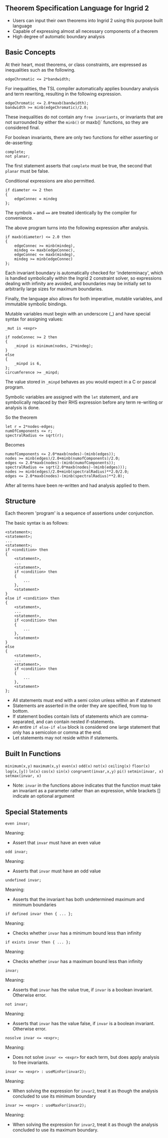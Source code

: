 Theorem Specification Language for Ingrid 2
------------------------------

* Users can input their own theorems into Ingrid 2 using this purpose built language
* Capable of expressing almost all necessary components of a theorem
* High degree of automatic boundary analysis


Basic Concepts
--------------

At their heart, most theorems, or class constraints, are expressed as inequalities such as the following.

```
edgeChromatic <= 2*bandwidth;
```

For inequalities, the TSL compiler automatically applies boundary analysis and term rewriting, resulting in the following expression.

```
edgeChromatic <= 2.0*maxb(bandwidth);
bandwidth >= minb(edgeChromatic)/2.0;
```

These inequalities do not contain any `free invariants`, or invariants that are not surrounded by either the `minb()` or maxb()` functions, so they are considered final.

For boolean invariants, there are only two functions for either asserting or de-asserting:

```
complete;
not planar;
```

The first statement asserts that `complete` must be true, the second that `planar` must be false.

Conditional expressions are also permitted.

```
if diameter <= 2 then
{
    edgeConnec = mindeg
};
```

The symbols `=` and `==` are treated identically by the compiler for convenience.

The above program turns into the following expression after analysis.

```
if maxb(diameter) <= 2.0 then 
{
    edgeConnec >= minb(mindeg),
    mindeg <= maxb(edgeConnec),
    edgeConnec <= maxb(mindeg),
    mindeg >= minb(edgeConnec)
};
```

Each invariant boundary is automatically checked for 'indeterminacy', which is handled symbolically within the Ingrid 2 constraint solver, so expressions dealing with infinity are avoided, and boundaries may be initially set to arbitrarily large sizes for maximum boundaries.

Finally, the language also allows for both imperative, mutable variables, and immutable symbolic bindings.

Mutable variables must begin with an underscore (_) and have special syntax for assigning values:

`_mut is <expr>`

```
if nodeConnec >= 2 then
{
    _minpd is minimum(nodes, 2*mindeg);
} 
else
{
    _minpd is 6,
};
circumference >= _minpd;
```

The value stored in `_minpd` behaves as you would expect in a C or pascal program.


Symbolic variables are assigned with the `let` statement, and are symbolically replaced by their RHS expression before any term re-writing or analysis is done.

So the theorem

```
let r = 2*nodes-edges;
numOfComponents <= r;
spectralRadius <= sqrt(r);
```

Becomes

```
numofComponents <= 2.0*maxb(nodes)-(minb(edges));
nodes >= minb(edges)/2.0+minb(numofComponents)/2.0;
edges <= 2.0*maxb(nodes)-(minb(numofComponents));
spectralRadius <= sqrt(2.0*maxb(nodes)-(minb(edges)));
nodes >= minb(edges)/2.0+minb(spectralRadius)**2.0/2.0;
edges <= 2.0*maxb(nodes)-(minb(spectralRadius)**2.0);
```

After all terms have been re-written and had analysis applied to them.

Structure
---------

Each theorem 'program' is a sequence of assertions under conjunction.

The basic syntax is as follows:

```
<statement>;
<statement>;
...
<statement>;
if <condition> then
{
    <statement>,
    ...
    <statement>,
    if <condition> then
    {
        ...
    },
    <statement>
} 
else if <condition> then
{
    <statement>,
    ...
    <statement>,
    if <condition> then
    {
        ...
    },
    <statement>
}
else
{
    <statement>,
    ...
    <statement>,
    if <condition> then
    {
        ...
    },
    <statement>
};
```

* All statements must end with a semi colon unless within an if statement
* Statements are asserted in the order they are specified, from top to bottom.
* If statement bodies contain lists of statements which are comma-separated, and can contain nested if-statements.
* An entire `if else-if else` block is considered one large statement that only has a semicolon or comma at the end.
* Let statements may not reside within if statements.

Built In Functions
------------------

`minimum(x,y)`
`maximum(x,y)`
`even(x)`
`odd(x)`
`not(x)`
`ceiling(x)`
`floor(x)`
`log(x,[y])`
`ln(x)`
`cos(x)`
`sin(x)`
`congruent(invar,x,y)`
`pi()`
`setmin(invar, x)`
`setmax(invar, x)`

* Note: `invar` in the functions above indicates that the function must take an invariant as a parameter rather than an expression, while brackets [] indicate an optional argument


Special Statements
----------------------------

```
even invar;
```

Meaning: 
* Assert that `invar` must have an even value

```
odd invar;
```

Meaning:
* Asserts that `invar` must have an odd value

```
undefined invar;
```

Meaning:
* Asserts that the invariant has both undetermined maximum and minimum boundaries

```
if defined invar then { ... };
```

Meaning:
* Checks whether `invar` has a minimum bound less than infinity

```
if exists invar then { ... };
```

Meaning:
* Checks whether `invar` has a maximum bound less than infinity

```
invar;
```

Meaning:
* Asserts that `invar` has the value true, if `invar` is a boolean invariant. Otherwise error.

```
not invar;
```

Meaning:
* Asserts that `invar` has the value false, if `invar` is a boolean invariant. Otherwise error.

```
nosolve invar <= <expr>;
```

Meaning:
* Does not solve `invar <= <expr>` for each term, but does apply analysis to free invariants.

```
invar <= <expr> : useMinFor(invar2);
```

Meaning:
* When solving the expression for `invar2`, treat it as though the analysis concluded to use its minimum boundary

```
invar >= <expr> : useMaxFor(invar2);
```

Meaning:
* When solving the expression for `invar2`, treat it as though the analysis concluded to use its maximum boundary.
